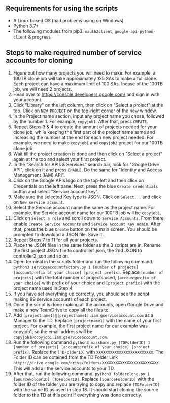 Requirements for using the scripts
---------------------------------
* A Linux based OS (had problems using on Windows)
* Python 3.7+
* The following modules from pip3: `oauth2client`, `google-api-python-client` & `progress`

Steps to make required number of service accounts for cloning
---------------------------------
1) Figure out how many projects you will need to make. For example, a 100TB clone job will take approximately 135 SAs to make a full clone. Each project can have a maximum limit of 100 SAs. Incase of the 100TB job, we will need 2 projects.
2) Head over to <https://console.developers.google.com/> and sign in with your account.
3) Click "Library" on the left column, then click on "Select a project" at the top. Click on `NEW PROJECT` on the top-right corner of the new window.
4) In the Project name section, input any project name you chose, followed by the number 1. For example, `copyjob1`. After that, press `CREATE`.
5) Repeat Steps 3 & 4 to create the amount of projects needed for your clone job, while keeping the first part of the project name same and increasing the number at the end for each new project needed. For example, we need to make `copyjob1` and `copyjob2` project for our 100TB clone job.
6) Wait till the project creation is done and then click on "Select a project" again at the top and select your first project.
7) In the "Search for APIs & Services" search bar, look for "Google Drive API", click on it and press `ENABLE`. Do the same for "Identity and Access Management (IAM) API".
8) Click on the Google APIs logo on the top-left and then click on Credentials on the left pane. Next, press the blue `Create credentials` button and select "Service account key".
9) Make sure the selected Key type is JSON. Click on `Select...` and click on `New service account`.
10) Select the Service account name the same as the project name. For example, the Service account name for our 100TB job will be `copyjob1`.
11) Click on `Select a role` and scroll down to `Service Accounts`. From there, enable `Create Service Accounts` and `Service Account Key Admin`. After that, press the blue `Create` button on the main screen. You should be prompted to download a JSON file. Save it.
12) Repeat Steps 7 to 11 for all your projects.
13) Place the JSON files in the same folder as the 3 scripts are in. Rename the first project JSON file to controller1.json, the 2nd JSON to controller2.json and so on.
14) Open terminal in the scripts folder and run the following command. `python3 serviceaccountfactory.py 1 [number of projects] [accountprefix of your choice] [project prefix]`. Replace `[number of projects]` with the total number of projects used, `[accountprefix of your choice]` with prefix of your choice and `[project prefix]` with the project name used in Step 4.
15) If you have set everything up correctly, you should see the script making 99 service accounts of each project.
16) Once the script is done making all the accounts, open Google Drive and make a new TeamDrive to copy all the files to.
17) Add `[projectname1]@[projectname1].iam.gserviceaccount.com` as a Manager to the TD. Replace `[projectname1]` with the name of your first project. For example, the first project name for our example was copyjob1, so the email address will be `copyjob1@copyjob1.iam.gserviceaccount.com`.
18) Run the following command `python3 masshare.py [TDFolderID] 1 [number of projects] [accountprefix of your choice] [project prefix]`. Replace the `[TDFolderID]` with `XXXXXXXXXXXXXXXXXXXXXXXXX`. The Folder ID can be obtained from the TD Folder Link `https://drive.google.com/drive/folders/XXXXXXXXXXXXXXXXXXXXXXXXX`. This will add all the service accounts to your TD.
19) After that, run the following command, `python3 folderclone.py 1 [SourceFolderID] [TDFolderID]`. Replace `[SourceFolderID]` with the folder ID of the folder you are trying to copy and replace `[TDFolderID]` with the same ID as used in step 18. It should start cloning the source folder to the TD at this point if everything was done correctly.

